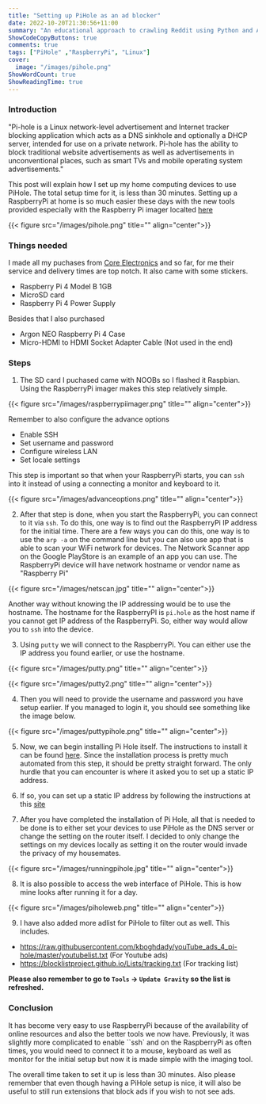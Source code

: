 ```yaml
---
title: "Setting up PiHole as an ad blocker"
date: 2022-10-20T21:30:56+11:00
summary: "An educational approach to crawling Reddit using Python and AWS EC2 without using Reddit API"
ShowCodeCopyButtons: true
comments: true
tags: ["PiHole" ,"RaspberryPi", "Linux"]
cover:
  image: "/images/pihole.png"
ShowWordCount: true
ShowReadingTime: true
---
```


### Introduction

"Pi-hole is a Linux network-level advertisement and Internet tracker blocking application which acts as a DNS sinkhole and optionally a DHCP server, intended for use on a private network. Pi-hole has the ability to block traditional website advertisements as well as advertisements in unconventional places, such as smart TVs and mobile operating system advertisements."

This post will explain how I set up my home computing devices to use PiHole. The total setup time for  it, is less than 30 minutes. Setting up a RaspberryPi at home is so much easier these days with the new tools provided especially with the Raspberry Pi imager localted [here](https://www.raspberrypi.com/news/raspberry-pi-imager-imaging-utility/)

{{< figure src="/images/pihole.png" title="" align="center">}}



### Things needed

I made all my puchases from [Core Electronics](https://core-electronics.com.au/) and so far, for me their service and delivery times are top notch. It also came with some stickers.

- Raspberry Pi 4 Model B 1GB 
- MicroSD card 
- Raspberry Pi 4 Power Supply

Besides that I also purchased 

- Argon NEO Raspberry Pi 4 Case
- Micro-HDMI to HDMI Socket Adapter Cable (Not used in the end)


### Steps

1. The SD card I puchased came with NOOBs so I flashed it Raspbian. Using the RaspberryPi imager makes this step relatively simple.

{{< figure src="/images/raspberrypiimager.png" title="" align="center">}}

Remember to also configure the advance options

- Enable SSH 
- Set username and password
- Configure wireless LAN
- Set locale settings

This step is important so that when your RaspberryPi starts, you can ``ssh`` into it instead of using a connecting a monitor and keyboard to it.

{{< figure src="/images/advanceoptions.png" title="" align="center">}}

2. After that step is done, when you start the RaspberryPi, you can connect to it via ``ssh``. To do this, one way is to find out the RaspberryPi IP address for the initial time. There are a few ways you can do this, one way is to use the ``arp -a`` on the command line but you can also use app that is able to scan your WiFi network for devices. The Network Scanner app on the Google PlayStore is an example of an app you can use. The RaspberryPi device will have network hostname or vendor name as "Raspberry Pi"

{{< figure src="/images/netscan.jpg" title="" align="center">}}

Another way without knowing the IP addressing would be to use the hostname. The hostname for the RaspberryPI is ``pi.hole`` as the host name if you cannot get IP address of the RaspberryPi. So, either way would allow you to ``ssh`` into the device.

3. Using ``putty`` we will connect to the RaspberryPi. You can either use the IP address you found earlier, or use the hostname.

{{< figure src="/images/putty.png" title="" align="center">}}

{{< figure src="/images/putty2.png" title="" align="center">}}

4. Then you will need to provide the username and password you have setup earlier. If you managed to login it, you should see something like the image below.

  {{< figure src="/images/puttypihole.png" title="" align="center">}}

5. Now, we can begin installing Pi Hole itself. The instructions to install it can be found [here](https://github.com/pi-hole/pi-hole/#one-step-automated-install). Since the installation process is pretty much automated from this step, it should be pretty straight forward. The only hurdle that you can encounter is where it asked you to set up a static IP address.

6. If so, you can set up a static IP address by following the instructions at this [site](https://www.makeuseof.com/raspberry-pi-set-static-ip/)

7. After you have completed the installation of Pi Hole, all that is needed to be done is to either set your devices to use PiHole as the DNS server or change the setting on the router itself. I decided to only change the settings on my devices locally as setting it on the router would invade the privacy of my housemates.

  {{< figure src="/images/runningpihole.jpg" title="" align="center">}}

8. It is also possible to access the web interface of PiHole. This is how mine looks after running it for a day.

  {{< figure src="/images/piholeweb.png" title="" align="center">}}

9. I have also added more adlist for PiHole to filter out as well. This includes. 

- https://raw.githubusercontent.com/kboghdady/youTube_ads_4_pi-hole/master/youtubelist.txt (For Youtube ads)
- https://blocklistproject.github.io/Lists/tracking.txt (For tracking list)

**Please also remember to go to ``Tools`` &rarr; ``Update Gravity`` so the list is refreshed.**

### Conclusion

It has become very easy to use RaspberryPi because of the availability of online resources and also the better tools we now have. Previously, it was slightly more complicated to enable ``ssh` and on the RaspberryPi as often times, you would need to connect it to a mouse, keyboard as well as monitor for the initial setup but now it is made simple with the imaging tool.

The overall time taken to set it up is less than 30 minutes. Also please remember that even though having a PiHole setup is nice, it will also be useful to still run extensions that block ads if you wish to not see ads.

